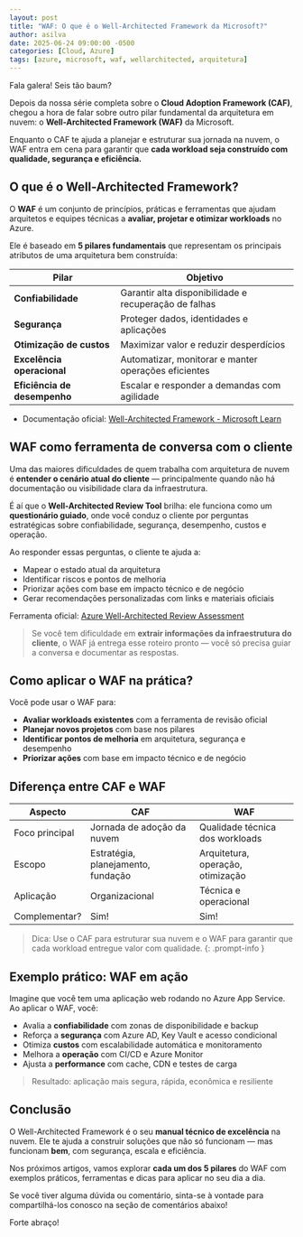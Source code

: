 ```yaml
---
layout: post
title: "WAF: O que é o Well-Architected Framework da Microsoft?"
author: asilva
date: 2025-06-24 09:00:00 -0500
categories: [Cloud, Azure]
tags: [azure, microsoft, waf, wellarchitected, arquitetura]
---
```


Fala galera! Seis tão baum?

Depois da nossa série completa sobre o **Cloud Adoption Framework (CAF)**, chegou a hora de falar sobre outro pilar fundamental da arquitetura em nuvem: o **Well-Architected Framework (WAF)** da Microsoft.

Enquanto o CAF te ajuda a planejar e estruturar sua jornada na nuvem, o WAF entra em cena para garantir que **cada workload seja construído com qualidade, segurança e eficiência.**

## **O que é o Well-Architected Framework?**

O **WAF** é um conjunto de princípios, práticas e ferramentas que ajudam arquitetos e equipes técnicas a **avaliar, projetar e otimizar workloads** no Azure.

Ele é baseado em **5 pilares fundamentais** que representam os principais atributos de uma arquitetura bem construída:

| Pilar                           | Objetivo                                              |
|---------------------------------|-------------------------------------------------------|
| **Confiabilidade**           | Garantir alta disponibilidade e recuperação de falhas |
| **Segurança**                | Proteger dados, identidades e aplicações              |
| **Otimização de custos**     | Maximizar valor e reduzir desperdícios                |
| **Excelência operacional**   | Automatizar, monitorar e manter operações eficientes  |
| **Eficiência de desempenho** | Escalar e responder a demandas com agilidade          |

- Documentação oficial: [Well-Architected Framework - Microsoft Learn](https://learn.microsoft.com/pt-br/azure/well-architected/)

## **WAF como ferramenta de conversa com o cliente**

Uma das maiores dificuldades de quem trabalha com arquitetura de nuvem é **entender o cenário atual do cliente** — principalmente quando não há documentação ou visibilidade clara da infraestrutura.

É aí que o **Well-Architected Review Tool** brilha: ele funciona como um **questionário guiado**, onde você conduz o cliente por perguntas estratégicas sobre confiabilidade, segurança, desempenho, custos e operação.

Ao responder essas perguntas, o cliente te ajuda a:

- Mapear o estado atual da arquitetura
- Identificar riscos e pontos de melhoria
- Priorizar ações com base em impacto técnico e de negócio
- Gerar recomendações personalizadas com links e materiais oficiais

Ferramenta oficial: [Azure Well-Architected Review Assessment](https://learn.microsoft.com/en-us/assessments/azure-architecture-review/)

> Se você tem dificuldade em **extrair informações da infraestrutura do cliente**, o WAF já entrega esse roteiro pronto — você só precisa guiar a conversa e documentar as respostas.

## **Como aplicar o WAF na prática?**

Você pode usar o WAF para:

- **Avaliar workloads existentes** com a ferramenta de revisão oficial
- **Planejar novos projetos** com base nos pilares
- **Identificar pontos de melhoria** em arquitetura, segurança e desempenho
- **Priorizar ações** com base em impacto técnico e de negócio

## **Diferença entre CAF e WAF**

| Aspecto        | CAF                                    | WAF                               |
|----------------|----------------------------------------|-----------------------------------|
| Foco principal | Jornada de adoção da nuvem             | Qualidade técnica dos workloads   |
| Escopo         | Estratégia, planejamento, fundação     | Arquitetura, operação, otimização |
| Aplicação      | Organizacional                         | Técnica e operacional             |
| Complementar?  | Sim!                                   | Sim!                              |

> Dica: Use o CAF para estruturar sua nuvem e o WAF para garantir que cada workload entregue valor com qualidade.
{: .prompt-info }

## **Exemplo prático: WAF em ação**

Imagine que você tem uma aplicação web rodando no Azure App Service. Ao aplicar o WAF, você:

- Avalia a **confiabilidade** com zonas de disponibilidade e backup
- Reforça a **segurança** com Azure AD, Key Vault e acesso condicional
- Otimiza **custos** com escalabilidade automática e monitoramento
- Melhora a **operação** com CI/CD e Azure Monitor
- Ajusta a **performance** com cache, CDN e testes de carga

> Resultado: aplicação mais segura, rápida, econômica e resiliente

## **Conclusão**

O Well-Architected Framework é o seu **manual técnico de excelência** na nuvem. Ele te ajuda a construir soluções que não só funcionam — mas funcionam **bem**, com segurança, escala e eficiência.

Nos próximos artigos, vamos explorar **cada um dos 5 pilares** do WAF com exemplos práticos, ferramentas e dicas para aplicar no seu dia a dia.

Se você tiver alguma dúvida ou comentário, sinta-se à vontade para compartilhá-los conosco na seção de comentários abaixo!

Forte abraço!  
